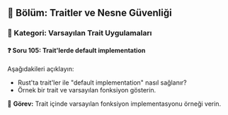 ## 📘 Bölüm: Traitler ve Nesne Güvenliği  
### 🔹 Kategori: Varsayılan Trait Uygulamaları  
#### ❓ Soru 105: Trait'lerde default implementation

Aşağıdakileri açıklayın:

- Rust'ta trait'ler ile "default implementation" nasıl sağlanır?
- Örnek bir trait ve varsayılan fonksiyon gösterin.

🔧 **Görev:** Trait içinde varsayılan fonksiyon implementasyonu örneği verin.
